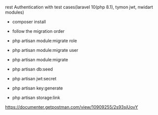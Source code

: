rest Authentication with test cases(laravel 10(php 8.1), tymon jwt, nwidart modules)

- composer install

- follow the migration order 

- php artisan module:migrate role

- php artisan module:migrate user

- php artisan module:migrate

- php artisan db:seed

- php artisan jwt:secret

- php artisan key:generate

- php artisan storage:link


https://documenter.getpostman.com/view/10909255/2s93sjUovY






